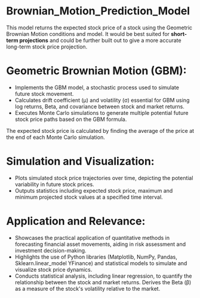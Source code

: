 # Brownian_Motion_Prediction_Model

This model returns the expected stock price of a stock using the Geometric Brownian Motion conditions and model. It would be best suited for **short-term projections** and could be further built out to give a more accurate long-term stock price projection.

# Geometric Brownian Motion (GBM):
- Implements the GBM model, a stochastic process used to simulate future stock movement.
- Calculates drift coefficient (μ) and volatility (σ) essential for GBM using log returns, Beta, and covariance between stock and market returns.
- Executes Monte Carlo simulations to generate multiple potential future stock price paths based on the GBM formula.

The expected stock price is calculated by finding the average of the price at the end of each Monte Carlo simulation.

# Simulation and Visualization:
- Plots simulated stock price trajectories over time, depicting the potential variability in future stock prices.
- Outputs statistics including expected stock price, maximum and minimum projected stock values at a specified time interval.

# Application and Relevance:
- Showcases the practical application of quantitative methods in forecasting financial asset movements, aiding in risk assessment and investment decision-making.
- Highlights the use of Python libraries (Matplotlib, NumPy, Pandas, Sklearn.linear_model YFinance) and statistical models to simulate and visualize stock price dynamics.
- Conducts statistical analysis, including linear regression, to quantify the relationship between the stock and market returns. Derives the Beta (β) as a measure of the stock's volatility relative to the market.

